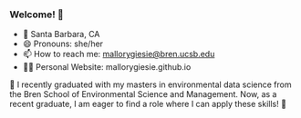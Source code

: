 ### Welcome! 👋
- 📍 Santa Barbara, CA
- 😄 Pronouns: she/her
- 📫 How to reach me: mallorygiesie@bren.ucsb.edu
- 👩‍💻 Personal Website: mallorygiesie.github.io

🌱 I recently graduated with my masters in environmental data science from the Bren School of Environmental Science and Management. Now, as a recent graduate, I am eager to find a role where I can apply these skills! 🌱 
